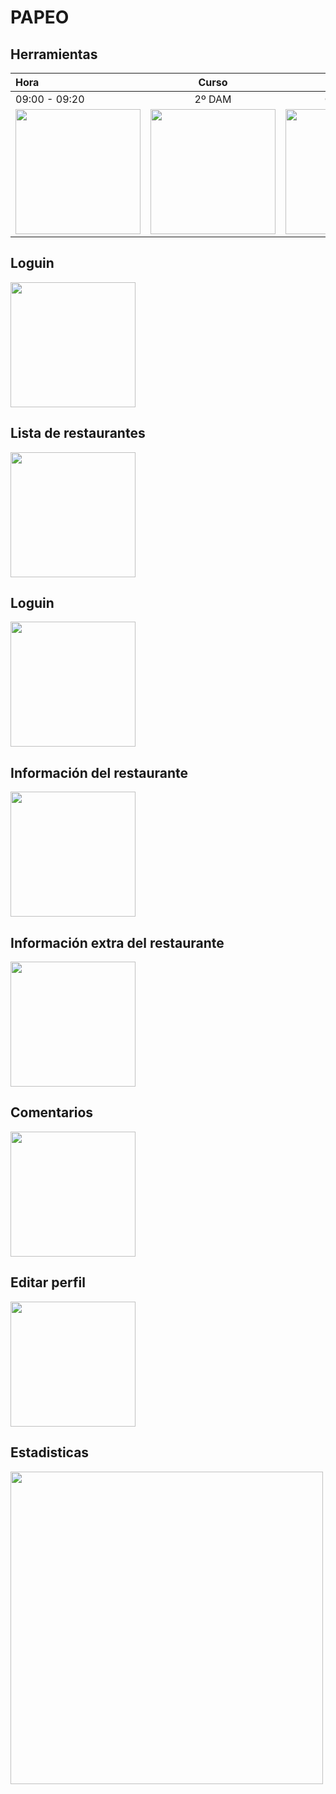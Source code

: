 # PAPEO

## Herramientas

|      Hora     |  Curso |               Nombre                   |
|:-------------|:------:|--------------------------------------:|
| 09:00 - 09:20 | 2º DAM | García Ruiz, Cintia                    |
<img src="Capturas/Android Logo.png" width="200px"> | <img src="Capturas/Ionic Logo.png" width="200px"> | <img src="Capturas/chartjs Logo.png" width="200px"> 

## Loguin
<img src="Capturas/Loguin.png" width="200px">

## Lista de restaurantes
<img src="Capturas/Registro.png" width="200px">

## Loguin
<img src="Capturas/ReciclerView Restaurante.png" width="200px">

## Información del restaurante
<img src="Capturas/Informacion Restaurante.png" width="200px">

## Información extra del restaurante
<img src="Capturas/Informacion_numero_mapa Restaurante.png" width="200px">

## Comentarios
<img src="Capturas/Comentarios.png" width="200px">

## Editar perfil
<img src="Capturas/Modificar Perfil.png" width="200px">

## Estadisticas
<img src="Capturas/Estadisticas.PNG" width="500px">
